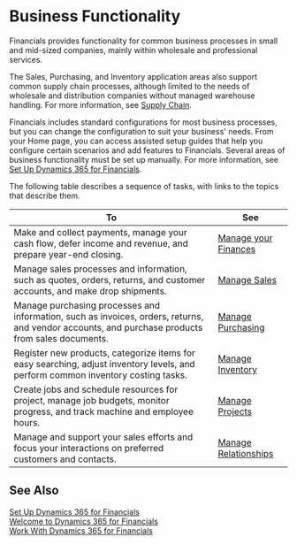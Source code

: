 <properties
	pageTitle="Business Functionality| Financials"
    description="Provides an overview of all the business functions and departments that are supported by application areas, such as Finance, Inventory, and Project Management"
	services="project-madeira"
	documentationCenter=""
	authors="SorenGP"/>
<tags
    ms.service="project-madeira"
    ms.topic="get-started-article"
    ms.devlang="na"
    ms.tgt_pltfrm="na"
    ms.workload="na"
    ms.date="11/29/2016"
    ms.author="SorenGP" />

# Business Functionality
Financials provides functionality for common business processes in small and mid-sized companies, mainly within wholesale and professional services. 

The Sales, Purchasing, and Inventory application areas also support common supply chain processes, although limited to the needs of wholesale and distribution companies without managed warehouse handling. For more information, see [Supply Chain](supply-chain.md).

Financials includes standard configurations for most business processes, but you can change the configuration to suit your business' needs. From your Home page, you can access assisted setup guides that help you configure certain scenarios and add features to Financials. Several areas of business functionality must be set up manually. For more information, see [Set Up Dynamics 365 for Financials](setup.md).

The following table describes a sequence of tasks, with links to the topics that describe them.

| To                                                                  | See                      |
|---------------------------------------------------------------------|--------------------------|
|Make and collect payments, manage your cash flow, defer income and revenue, and prepare year-end closing.|[Manage your Finances](finance.md)|
|Manage sales processes and information, such as quotes, orders, returns, and customer accounts, and make drop shipments.|[Manage Sales](sales-manage-sales.md)|
|Manage purchasing processes and information, such as invoices, orders, returns, and vendor accounts, and purchase products from sales documents.|[Manage Purchasing](purchasing-manage-purchasing.md)|
|Register new products, categorize items for easy searching, adjust inventory levels, and perform common inventory costing tasks.|[Manage Inventory](inventory-manage-inventory.md)|
|Create jobs and schedule resources for project, manage job budgets, monitor progress, and track machine and employee hours.|[Manage Projects](projects-manage-projects.md)|
|Manage and support your sales efforts and focus your interactions on preferred customers and contacts.|[Manage Relationships](marketing-relationship-management.md)|  

## See Also  
[Set Up Dynamics 365 for Financials](setup.md)  
[Welcome to Dynamics 365 for Financials](madeira-get-started.md)  
[Work With Dynamics 365 for Financials](ui-work-product.md)  
 
 
